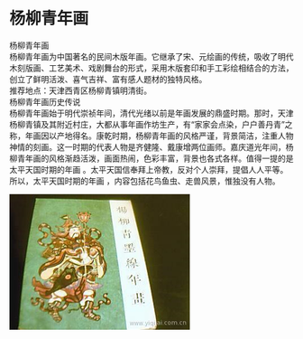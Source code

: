 # 杨柳青年画  
杨柳青年画  
  杨柳青年画为中国著名的民间木版年画。它继承了宋、元绘画的传统，吸收了明代木刻版画、工艺美术、戏剧舞台的形式，采用木版套印和手工彩绘相结合的方法，创立了鲜明活泼、喜气吉祥、富有感人题材的独特风格。  
  推荐地点：天津西青区杨柳青镇明清街。  
  杨柳青年画历史传说  
  杨柳青年画始于明代崇祯年间，清代光绪以前是年画发展的鼎盛时期。那时，天津杨柳青镇及其附近村庄，大都从事年画作坊生产，有“家家会点染，户户善丹青”之称，年画因以产地得名。康乾时期，杨柳青年画的风格严谨，背景简洁，注重人物神情的刻画。这一时期的代表人物是齐健隆、戴康增两位画师。嘉庆道光年间，杨柳青年画的风格渐趋活泼，画面热闹，色彩丰富，背景也各式各样。值得一提的是太平天国时期的年画 。太平天国信奉拜上帝教，反对个人崇拜，提倡人人平等。所以，太平天国时期的年画 ，内容包括花鸟鱼虫、走兽风景，惟独没有人物。  
  
![](https://raw.githubusercontent.com/szqq0512/Pic/main/img/202201212001631.png)  